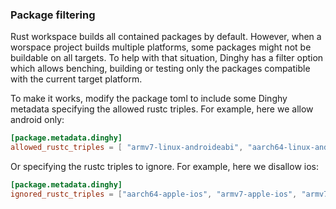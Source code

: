 
### Package filtering

Rust workspace builds all contained packages by default. However, when a worspace project builds multiple platforms, some packages might not be buildable on all targets. To help with that situation, Dinghy has a filter option which allows benching, building or testing only the packages compatible with the current target platform.

To make it works, modify the package toml to include some Dinghy metadata specifying the allowed rustc triples. For example, here we allow android only:
```toml
[package.metadata.dinghy]
allowed_rustc_triples = [ "armv7-linux-androideabi", "aarch64-linux-android", "i686-linux-android", "x86_64-linux-android" ]
```

Or specifying the rustc triples to ignore. For example, here we disallow ios:
```toml
[package.metadata.dinghy]
ignored_rustc_triples = ["aarch64-apple-ios", "armv7-apple-ios", "armv7s-apple-ios", "i386-apple-ios", "x86_64-apple-ios"]
```

